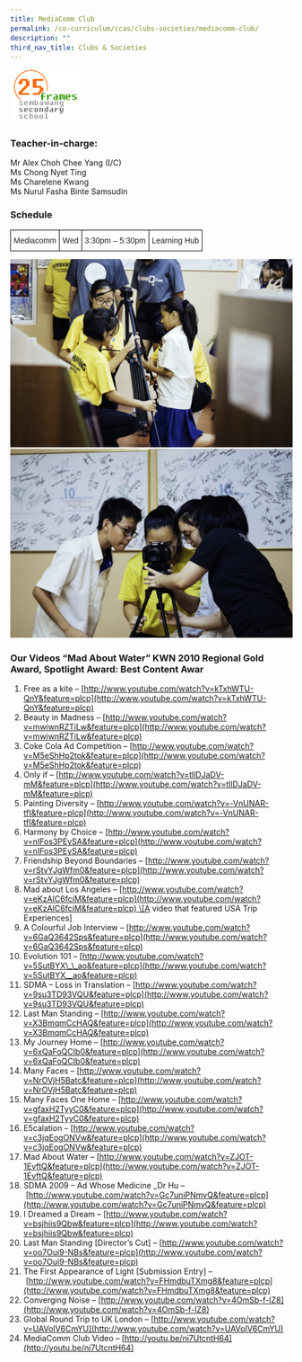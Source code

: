 ```yaml
---
title: MediaComm Club
permalink: /co-curriculum/ccas/clubs-societies/mediacomm-club/
description: ""
third_nav_title: Clubs & Societies
---
```

<img src="/images/25frameslogo.png" 
     style="width:25%">
### Teacher-in-charge:

Mr Alex Choh Chee Yang (I/C)  <br>
Ms Chong Nyet Ting <br>
Ms Charelene Kwang <br>
Ms Nurul Fasha Binte Samsudin

### Schedule

<style type="text/css">
.tg  {border-collapse:collapse;border-spacing:0;}
.tg td{border-color:black;border-style:solid;border-width:1px;font-family:Arial, sans-serif;font-size:14px;
  overflow:hidden;padding:10px 5px;word-break:normal;}
.tg th{border-color:black;border-style:solid;border-width:1px;font-family:Arial, sans-serif;font-size:14px;
  font-weight:normal;overflow:hidden;padding:10px 5px;word-break:normal;}
.tg .tg-1ppo{background-color:#FFF;color:#222;text-align:left;vertical-align:middle}
</style>
<table class="tg">
<thead>
  <tr>
    <td class="tg-1ppo">Mediacomm</td>
    <td class="tg-1ppo">Wed</td>
    <td class="tg-1ppo">3:30pm – 5:30pm</td>
    <td class="tg-1ppo">Learning Hub</td>
  </tr>
</thead>
</table>

![](/images/mediacomm%201.jpeg)
![](/images/mediacomm%202.jpeg)


### Our Videos “Mad About Water” KWN 2010 Regional Gold Award, Spotlight Award: Best Content Awar

1. Free as a kite – [http://www.youtube.com/watch?v=kTxhWTU-QnY&feature=plcp](http://www.youtube.com/watch?v=kTxhWTU-QnY&feature=plcp)  
2. Beauty in Madness – [http://www.youtube.com/watch?v=mwiwnRZTiLw&feature=plcp](http://www.youtube.com/watch?v=mwiwnRZTiLw&feature=plcp)  
3. Coke Cola Ad Competition – [http://www.youtube.com/watch?v=M5eShHp2tok&feature=plcp](http://www.youtube.com/watch?v=M5eShHp2tok&feature=plcp)  
4. Only if – [http://www.youtube.com/watch?v=tllDJaDV-mM&feature=plcp](http://www.youtube.com/watch?v=tllDJaDV-mM&feature=plcp)  
5. Painting Diversity – [http://www.youtube.com/watch?v=-VnUNAR-tfI&feature=plcp](http://www.youtube.com/watch?v=-VnUNAR-tfI&feature=plcp)  
6. Harmony by Choice – [http://www.youtube.com/watch?v=nIFos3PEySA&feature=plcp](http://www.youtube.com/watch?v=nIFos3PEySA&feature=plcp)  
7. Friendship Beyond Boundaries – [http://www.youtube.com/watch?v=rStvYJgWfm0&feature=plcp](http://www.youtube.com/watch?v=rStvYJgWfm0&feature=plcp)  
8. Mad about Los Angeles – [http://www.youtube.com/watch?v=eKzAIC6fciM&feature=plcp](http://www.youtube.com/watch?v=eKzAIC6fciM&feature=plcp) \[A video that featured USA Trip Experiences\]  
9. A Colourful Job Interview – [http://www.youtube.com/watch?v=6GaQ3642Sps&feature=plcp](http://www.youtube.com/watch?v=6GaQ3642Sps&feature=plcp)  
10. Evolution 101 – [http://www.youtube.com/watch?v=5SutBYX\_\_ao&feature=plcp](http://www.youtube.com/watch?v=5SutBYX__ao&feature=plcp)  
11. SDMA – Loss in Translation – [http://www.youtube.com/watch?v=9su3TD93VQU&feature=plcp](http://www.youtube.com/watch?v=9su3TD93VQU&feature=plcp)  
12. Last Man Standing – [http://www.youtube.com/watch?v=X3BmqmCcHAQ&feature=plcp](http://www.youtube.com/watch?v=X3BmqmCcHAQ&feature=plcp)  
13. My Journey Home – [http://www.youtube.com/watch?v=6xQaFoQCIb0&feature=plcp](http://www.youtube.com/watch?v=6xQaFoQCIb0&feature=plcp)  
14. Many Faces – [http://www.youtube.com/watch?v=NrOVjH5Batc&feature=plcp](http://www.youtube.com/watch?v=NrOVjH5Batc&feature=plcp)  
15. Many Faces One Home – [http://www.youtube.com/watch?v=gfaxH2TyyC0&feature=plcp](http://www.youtube.com/watch?v=gfaxH2TyyC0&feature=plcp)  
16. E5calation – [http://www.youtube.com/watch?v=c3jqEogONVw&feature=plcp](http://www.youtube.com/watch?v=c3jqEogONVw&feature=plcp)  
17. Mad About Water – [http://www.youtube.com/watch?v=ZJOT-1EvftQ&feature=plcp](http://www.youtube.com/watch?v=ZJOT-1EvftQ&feature=plcp)  
18. SDMA 2009 – Ad Whose Medicine \_Dr Hu – [http://www.youtube.com/watch?v=Gc7uniPNmvQ&feature=plcp](http://www.youtube.com/watch?v=Gc7uniPNmvQ&feature=plcp)  
19. I Dreamed a Dream – [http://www.youtube.com/watch?v=bsjhiis9Qbw&feature=plcp](http://www.youtube.com/watch?v=bsjhiis9Qbw&feature=plcp)  
20. Last Man Standing \[Director’s Cut\] – [http://www.youtube.com/watch?v=oo7Oui9-NBs&feature=plcp](http://www.youtube.com/watch?v=oo7Oui9-NBs&feature=plcp)  
21. The First Appearance of Light \[Submission Entry\] – [http://www.youtube.com/watch?v=FHmdbuTXmg8&feature=plcp](http://www.youtube.com/watch?v=FHmdbuTXmg8&feature=plcp)  
22. Converging Noise – [http://www.youtube.com/watch?v=4OmSb-f-IZ8](http://www.youtube.com/watch?v=4OmSb-f-IZ8)  
23. Global Round Trip to UK London – [http://www.youtube.com/watch?v=UAVoIV6CmYU](http://www.youtube.com/watch?v=UAVoIV6CmYU)  
24. MediaComm Club Video – [http://youtu.be/ni7UtcntH64](http://youtu.be/ni7UtcntH64)